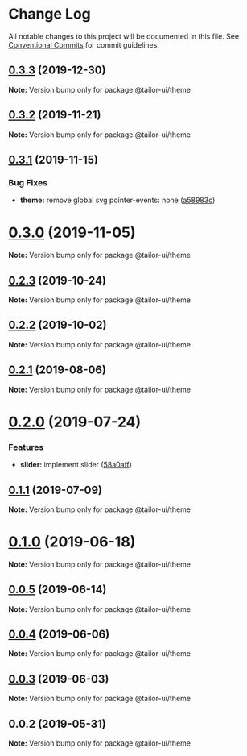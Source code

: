 # Change Log

All notable changes to this project will be documented in this file.
See [Conventional Commits](https://conventionalcommits.org) for commit guidelines.

## [0.3.3](https://github.com/Yoctol/tailor-ui/compare/@tailor-ui/theme@0.3.2...@tailor-ui/theme@0.3.3) (2019-12-30)

**Note:** Version bump only for package @tailor-ui/theme





## [0.3.2](https://github.com/Yoctol/tailor-ui/compare/@tailor-ui/theme@0.3.1...@tailor-ui/theme@0.3.2) (2019-11-21)

**Note:** Version bump only for package @tailor-ui/theme





## [0.3.1](https://github.com/Yoctol/tailor-ui/compare/@tailor-ui/theme@0.3.0...@tailor-ui/theme@0.3.1) (2019-11-15)


### Bug Fixes

* **theme:** remove global svg pointer-events: none ([a58983c](https://github.com/Yoctol/tailor-ui/commit/a58983c5f85a17b0821651f0116ed7a74af4f07e))





# [0.3.0](https://github.com/Yoctol/tailor-ui/compare/@tailor-ui/theme@0.2.3...@tailor-ui/theme@0.3.0) (2019-11-05)

**Note:** Version bump only for package @tailor-ui/theme





## [0.2.3](https://github.com/Yoctol/tailor-ui/compare/@tailor-ui/theme@0.2.2...@tailor-ui/theme@0.2.3) (2019-10-24)

**Note:** Version bump only for package @tailor-ui/theme





## [0.2.2](https://github.com/Yoctol/tailor-ui/compare/@tailor-ui/theme@0.2.1...@tailor-ui/theme@0.2.2) (2019-10-02)

**Note:** Version bump only for package @tailor-ui/theme





## [0.2.1](https://github.com/Yoctol/tailor-ui/compare/@tailor-ui/theme@0.2.0...@tailor-ui/theme@0.2.1) (2019-08-06)

**Note:** Version bump only for package @tailor-ui/theme





# [0.2.0](https://github.com/Yoctol/tailor-ui/compare/@tailor-ui/theme@0.1.1...@tailor-ui/theme@0.2.0) (2019-07-24)


### Features

* **slider:** implement slider ([58a0aff](https://github.com/Yoctol/tailor-ui/commit/58a0aff))





## [0.1.1](https://github.com/Yoctol/tailor-ui/compare/@tailor-ui/theme@0.1.0...@tailor-ui/theme@0.1.1) (2019-07-09)

**Note:** Version bump only for package @tailor-ui/theme





# [0.1.0](https://github.com/Yoctol/tailor-ui/compare/@tailor-ui/theme@0.0.5...@tailor-ui/theme@0.1.0) (2019-06-18)

**Note:** Version bump only for package @tailor-ui/theme





## [0.0.5](https://github.com/Yoctol/tailor-ui/compare/@tailor-ui/theme@0.0.4...@tailor-ui/theme@0.0.5) (2019-06-14)

**Note:** Version bump only for package @tailor-ui/theme





## [0.0.4](https://github.com/Yoctol/tailor-ui/compare/@tailor-ui/theme@0.0.3...@tailor-ui/theme@0.0.4) (2019-06-06)

**Note:** Version bump only for package @tailor-ui/theme





## [0.0.3](https://github.com/Yoctol/tailor-ui/compare/@tailor-ui/theme@0.0.2...@tailor-ui/theme@0.0.3) (2019-06-03)

**Note:** Version bump only for package @tailor-ui/theme





## 0.0.2 (2019-05-31)

**Note:** Version bump only for package @tailor-ui/theme
